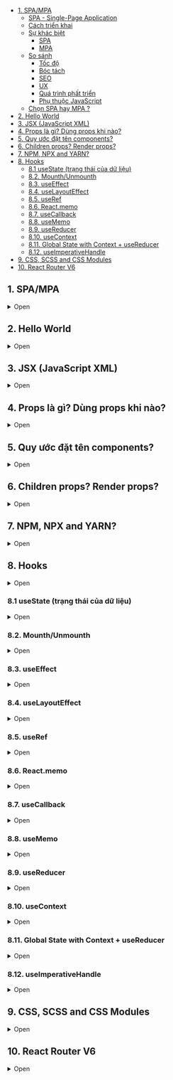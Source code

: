   - [1. SPA/MPA](#1-spampa)
    - [SPA - Single-Page Application](#spa---single-page-application)
    - [Cách triển khai](#cách-triển-khai)
    - [Sự khác biệt](#sự-khác-biệt)
      - [SPA](#spa)
      - [MPA](#mpa)
    - [So sánh](#so-sánh)
      - [Tốc độ](#tốc-độ)
      - [Bóc tách](#bóc-tách)
      - [SEO](#seo)
      - [UX](#ux)
      - [Quá trình phất triển](#quá-trình-phất-triển)
      - [Phụ thuộc JavaScript](#phụ-thuộc-javascript)
    - [Chọn SPA hay MPA ?](#chọn-spa-hay-mpa-)
  - [2. Hello World](#2-hello-world)
  - [3. JSX (JavaScript XML)](#3-jsx-javascript-xml)
  - [4. Props là gì? Dùng props khi nào?](#4-props-là-gì-dùng-props-khi-nào)
  - [5. Quy ước đặt tên components?](#5-quy-ước-đặt-tên-components)
  - [6. Children props? Render props?](#6-children-props-render-props)
  - [7. NPM, NPX and YARN?](#7-npm-npx-and-yarn)
  - [8. Hooks](#8-hooks)
    - [8.1 useState (trạng thái của dữ liệu)](#81-usestate-trạng-thái-của-dữ-liệu)
    - [8.2. Mounth/Unmounth](#82-mounthunmounth)
    - [8.3. useEffect](#83-useeffect)
    - [8.4. useLayoutEffect](#84-uselayouteffect)
    - [8.5. useRef](#85-useref)
    - [8.6. React.memo](#86-reactmemo)
    - [8.7. useCallback](#87-usecallback)
    - [8.8. useMemo](#88-usememo)
    - [8.9. useReducer](#89-usereducer)
    - [8.10. useContext](#810-usecontext)
    - [8.11. Global State with Context + useReducer](#811-global-state-with-context--usereducer)
    - [8.12. useImperativeHandle](#812-useimperativehandle)
  - [9. CSS, SCSS and CSS Modules](#9-css-scss-and-css-modules)
  - [10. React Router V6](#10-react-router-v6)

## 1. SPA/MPA

<details>
<summary> Open </summary>

### SPA - Single-Page Application

- ReactJs là 1 trong những thư viện tao ra SPA
- Các 'ông lớn' sử dụng SPA: Google, Facebook, Twitter
- Các SPA khác: F8, Shoppe, 30shine, chotot, zingmp3

### Cách triển khai

- SPA - Single-Page Application --> CSR -> Client Side rendering
- MPA - Multiple-Page Application --> Server side rendering

### Sự khác biệt

#### SPA

- Được cho là cách trực tiếp cận hiện đại hơn
- Không yêu cầu tải lại trang trong quá trình sử dụng

#### MPA

- Là cách tiếp cận cổ điện hơn
- Tải lại trang trong quá trình sử dụng (Click vào đường link,chuyển sang,...)

### So sánh

#### Tốc độ

- SPA nhanh hơn khi sử dụng

* Phần lớn tài nguyện được tải trong lần đầu
* Trang chỉ tải thêm dữ liệu mới khi cần

- MPA chậm hơn khi sử dụng
  +Luôn tải lại toàn bộ trang khi truy cập và chuyển hướng

#### Bóc tách

- SPA có phần Front-end riêng biệt
- MPA Front-end & Back-end phụ thuộc nhau nhiều hơn được đặt trong cùng 1 dự án

#### SEO

- SPA không thân thiện với SEO như MPA
- Trải nghiệm trên thiết bị di động tốt hơn

#### UX

- SPA cho trải nghiệm tốt hơn ,nhất là các theo tác chuyển trang

- Trải nghiệm trên thiết bị di động tốt hơn

#### Quá trình phất triển

- SPA dễ dàng tái sử dụng code (component)
- SPA bóc tách FE & BE

* Chia team phát triển song song

* Phất triển thêm mobile app dễ dàng

#### Phụ thuộc JavaScript

- SPA phụ thuộc hoàn toàn vào JavaScript
- MPA có thể không cần JavaScript

### Chọn SPA hay MPA ?

- Không có thứ gì luôn hoàn hảo trong mọi trường hợp

</details>

## 2. Hello World

<details>
<summary> Open </summary>

```html
<!DOCTYPE html>
<html lang="en">
  <head>
    <meta charset="UTF-8" />
    <meta http-equiv="X-UA-Compatible" content="IE=edge" />
    <meta name="viewport" content="width=device-width, initial-scale=1.0" />
    <title>ReactJS</title>
    <script
      src="https://unpkg.com/react@17/umd/react.development.js"
      crossorigin
    ></script>
    <script
      crossorigin
      src="https://unpkg.com/react-dom@17.0.0/umd/react-dom.production.min.js"
    ></script>
  </head>

  <body>
    <div id="root"></div>

    <script>
      /* DOM */
      // const postDom = document.createElement('div');
      // postDom.className = 'post-item';

      // const h2Dom = document.createElement('h2');
      // h2Dom.title = 'Học React tại F8'
      // h2Dom.innerText = 'Học ReactJS';

      // const pDom = document.createElement('p');
      // pDom.innerText = 'ReactJS từ cơ bản tới nâng cao';

      // postDom.appendChild(h2Dom);
      // postDom.appendChild(pDom);

      // document.body.appendChild(postDom);

      // ReactJS
      const postReact = React.createElement(
        "div",
        {
          className: "post-item",
        },
        React.createElement(
          "h2",
          {
            title: "Học React tại F8",
          },
          "Học ReactJS"
        ),
        React.createElement("p", null, "ReactJS từ cơ bản tới nâng cao")
      );

      // get root element
      const root = document.getElementById("root");

      // React-DOM -> render UI
      ReactDOM.render(postReact, root);
    </script>
  </body>
</html>
```

</details>

## 3. JSX (JavaScript XML)

<details>
<summary> Open </summary>

```html
<!DOCTYPE html>
<html lang="en">
  <head>
    <meta charset="UTF-8" />
    <meta http-equiv="X-UA-Compatible" content="IE=edge" />
    <meta name="viewport" content="width=device-width, initial-scale=1.0" />
    <title>ReactJS</title>
    <script
      src="https://unpkg.com/react@18/umd/react.development.js"
      crossorigin
    ></script>
    <script
      crossorigin
      src="https://unpkg.com/react-dom@18/umd/react-dom.production.min.js"
    ></script>
    <script src="https://unpkg.com/babel-standalone@6/babel.min.js"></script>
  </head>

  <body>
    <div id="root"></div>
    <script type="text/babel">
      const game = "CSGO";

      const ul = (
        <ul>
          <li>LOL</li>
          <li>Valorant</li>
          <li>{game}</li>
        </ul>
      );

      ReactDOM.render(ul, document.getElementById("root"));
    </script>
  </body>
</html>
```

</details>

## 4. Props là gì? Dùng props khi nào?

<details>
<summary> Open </summary>

- React elements
  - Sử dụng props giống như với attribute của thẻ HTML
  - 2 props `class`, `for` => `className`, `htmlFor`
  - Phải tuân theo quy ước có sẵn
- React components
  - Sử dụng props giống như đối số cho Component
  - Tự do đặt tên props
    - Đặt tên theo camelCase
    - \*Có thể bao gồm dấu gạch ngang
- **Chú ý**:
  - Prop `key` là prop **đặc biệt**
  - Prop cơ bản là đối số của Component
    => Props có thể là bất cứ kiểu dử liệu gì
  - Sử dụng destructuring
- Truyền hàm qua `props` là khái niệm `callback`

<details>
<summary> Code </summary>

```html
<!DOCTYPE html>
<html lang="en">
  <head>
    <meta charset="UTF-8" />
    <meta http-equiv="X-UA-Compatible" content="IE=edge" />
    <meta name="viewport" content="width=device-width, initial-scale=1.0" />
    <title>ReactJS</title>
    <script
      src="https://unpkg.com/react@18/umd/react.development.js"
      crossorigin
    ></script>
    <script
      crossorigin
      src="https://unpkg.com/react-dom@18/umd/react-dom.production.min.js"
    ></script>
    <script src="https://unpkg.com/babel-standalone@6/babel.min.js"></script>
  </head>

  <body>
    <div id="root"></div>
    <script type="text/babel">
      function PostItem({
        imageURL,
        titleContent,
        description,
        publishedAt,
        callback = () => {},
      }) {
        callback();
        return (
          <div className="post-item">
            <img src={imageURL} alt={titleContent} width="300" />
            <h2 className="post-title">{titleContent}</h2>
            <p className="post-desc">{description}</p>
            <p className="post-published">{publishedAt}</p>
          </div>
        );
      }

      const app = (
        <React.Fragment>
          <PostItem
            imageURL="https://hoanghapc.vn/media/news/1044_cau_hinh_choi_cs_go_1.jpg"
            titleContent="Counter-Strike: Global Offensive"
            description="Counter-Strike: Global Offensive là một trò chơi máy tính thuộc
                    thể loại bắn súng góc nhìn thứ nhất, chiến thuật nhiều người chơi
                    được phát triển bởi Valve Corporation và Hidden Path
                    Entertainment, đơn vị cũng đã tiếp tục duy trì Counter-Strike:
                    Source sau khi phát hành."
            publishedAt="1 ngày trước . 7 phút đọc"
            callback={() => {}}
          />
          <PostItem
            imageURL="https://hoanghapc.vn/media/news/1044_cau_hinh_choi_cs_go_1.jpg"
            titleContent="2 Counter-Strike: Global Offensive"
            description="2 Counter-Strike: Global Offensive là một trò chơi máy tính thuộc
                    thể loại bắn súng góc nhìn thứ nhất, chiến thuật nhiều người chơi
                    được phát triển bởi Valve Corporation và Hidden Path
                    Entertainment, đơn vị cũng đã tiếp tục duy trì Counter-Strike:
                    Source sau khi phát hành."
            publishedAt="1 ngày trước . 7 phút đọc"
          />
          <PostItem
            imageURL="https://hoanghapc.vn/media/news/1044_cau_hinh_choi_cs_go_1.jpg"
            titleContent="3 Counter-Strike: Global Offensive"
            description="3 Counter-Strike: Global Offensive là một trò chơi máy tính thuộc
                    thể loại bắn súng góc nhìn thứ nhất, chiến thuật nhiều người chơi
                    được phát triển bởi Valve Corporation và Hidden Path
                    Entertainment, đơn vị cũng đã tiếp tục duy trì Counter-Strike:
                    Source sau khi phát hành."
            publishedAt="1 ngày trước . 7 phút đọc"
          />
        </React.Fragment>
      );

      ReactDOM.render(app, document.getElementById("root"));
    </script>
  </body>
</html>
```

</details>

</details>

## 5. Quy ước đặt tên components?

<details>
<summary> Open </summary>

- viết hoa chữ cái đầu
  vd: `function RenderApp(){}`
- boolean, underfined, null sẽ không được render

<details>
<summary> Code 1 </summary>

```html
<!DOCTYPE html>
<html lang="en">
  <head>
    <meta charset="UTF-8" />
    <meta http-equiv="X-UA-Compatible" content="IE=edge" />
    <meta name="viewport" content="width=device-width, initial-scale=1.0" />
    <title>ReactJS</title>
    <script
      src="https://unpkg.com/react@18/umd/react.development.js"
      crossorigin
    ></script>
    <script
      crossorigin
      src="https://unpkg.com/react-dom@18/umd/react-dom.production.min.js"
    ></script>
    <script src="https://unpkg.com/babel-standalone@6/babel.min.js"></script>
  </head>

  <body>
    <div id="root"></div>
    <script type="text/babel">
      const Form = {
        Input() {
          return <input />;
        },
        CheckBox() {
          return <input type="CheckBox" />;
        },
      };

      function App() {
        return (
          <div id="wrapper">
            <Form.Input />
            <Form.CheckBox />
          </div>
        );
      }

      ReactDOM.render(<App />, document.getElementById("root"));
    </script>
  </body>
</html>
```

</details>

<details>
<summary> Code 2 </summary>

```html
<!DOCTYPE html>
<html lang="en">
  <head>
    <meta charset="UTF-8" />
    <meta http-equiv="X-UA-Compatible" content="IE=edge" />
    <meta name="viewport" content="width=device-width, initial-scale=1.0" />
    <title>ReactJS</title>
    <script
      src="https://unpkg.com/react@18/umd/react.development.js"
      crossorigin
    ></script>
    <script
      crossorigin
      src="https://unpkg.com/react-dom@18/umd/react-dom.production.min.js"
    ></script>
    <script src="https://unpkg.com/babel-standalone@6/babel.min.js"></script>
  </head>

  <body>
    <div id="root"></div>
    <script type="text/babel">
      const Form = {
        Input() {
          return <input />;
        },
        CheckBox() {
          return <input type="CheckBox" />;
        },
      };

      function App() {
        const type = "Input";

        const Component = Form[type];

        return (
          <div id="wrapper">
            <Component />
          </div>
        );
      }

      ReactDOM.render(<App />, document.getElementById("root"));
    </script>
  </body>
</html>
```

</details>

<details>
<summary> Code 3 </summary>

```html
<!DOCTYPE html>
<html lang="en">
  <head>
    <meta charset="UTF-8" />
    <meta http-equiv="X-UA-Compatible" content="IE=edge" />
    <meta name="viewport" content="width=device-width, initial-scale=1.0" />
    <title>ReactJS</title>
    <script
      src="https://unpkg.com/react@18/umd/react.development.js"
      crossorigin
    ></script>
    <script
      crossorigin
      src="https://unpkg.com/react-dom@18/umd/react-dom.production.min.js"
    ></script>
    <script src="https://unpkg.com/babel-standalone@6/babel.min.js"></script>
  </head>

  <body>
    <div id="root"></div>
    <script type="text/babel">
      function Button({ title, href, target, onClick }) {
        let Component = "button";
        const props = {};
        if (href) {
          Component = "a";
          props.href = href;
        }
        if (target) {
          props.target = target;
        }
        if (onClick) {
          props.onClick = onClick;
        }
        return <Component {...props}>{title}</Component>;
      }

      function App() {
        return (
          <div id="wrapper">
            <Button
              title="Click me!"
              href="https://github.com/"
              target="_blank"
              // onClick={() => console.log(Math.random())}
            />
          </div>
        );
      }

      ReactDOM.render(<App />, document.getElementById("root"));
    </script>
  </body>
</html>
```

</details>

</details>

## 6. Children props? Render props?

<details>
<summary> Open </summary>

```html
<!DOCTYPE html>
<html lang="en">
  <head>
    <meta charset="UTF-8" />
    <meta http-equiv="X-UA-Compatible" content="IE=edge" />
    <meta name="viewport" content="width=device-width, initial-scale=1.0" />
    <title>ReactJS</title>
    <script
      src="https://unpkg.com/react@18/umd/react.development.js"
      crossorigin
    ></script>
    <script
      crossorigin
      src="https://unpkg.com/react-dom@18/umd/react-dom.production.min.js"
    ></script>
    <script src="https://unpkg.com/babel-standalone@6/babel.min.js"></script>
  </head>

  <body>
    <div id="root"></div>

    <script type="text/babel">
      function List({ data, children }) {
        return <ul> {data.map((item, index) => children(index, item))}</ul>;
      }

      function App() {
        const games = ["CSGO", "LOL", "Valorant"];

        return (
          <div id="wrapper">
            <List data={games}>
              {(key, item) => <li key={key}> {item} </li>}
            </List>
          </div>
        );
      }

      ReactDOM.render(<App />, document.getElementById("root"));
    </script>
  </body>
</html>
```

</details>

## 7. NPM, NPX and YARN?

<details>
<summary> Open </summary>

- **NPM**

  - Project scope

    - `npm install react react-dom` => dependencies
    - `npm i react react-dom` => dependencies

    - `npm install --save-dev react react-dom` => devDependencies
    - `npm i -D react react-dom` => devDependencies

    - `npm uninstall react react-dom`

  - Global scope

    - `npm i --global create-react-app`
    - `npm i -g create-react-app`

    - `npm uninstall -g create-react-app`

    - **Lưu ý**: đối với `linux` `macos` thêm `sudo` trước câu lệnh để đưa lên thư mục cấp cao hơn (vd: `sudo npm i -g create-react-app`)

- **NPX**: Khi cài NodeJS -> cài kèm NPM, NPX
  - Tại sao dùng NPX?
    - Không cần phải cài thư viện này lên máy
    - Sau khi chạy xong sẽ xoá bỏ source code của thư viện này
    - Cài `global` sẽ bị `fix version`
  - Gặp lỗi khi: `npx create-react-app tiktok` => cài global `npm i -g create-react-app`
- **YARN**
  - YARN insstall
    - `npm i -g yarn`
- **YARN && NPM**
  - [Yarn vs npm: Everything You Need to Know](https://www.sitepoint.com/yarn-vs-npm/)
- **Lưu ý**
  - Luôn bật development server (`npm start` || `yard start`) khi phát triển project với webpack

</details>

## 8. Hooks

<details>
<summary> Open </summary>

- Hooks (gắn, móc vào)
- `hooks` là những method đc cung cấp bỏi thư viện `reactjs`

1. Chỉ dùng cho `function component`
2. Component đơn giản và trở nên dễ hiểu
   - **Không** bị chia logic ra như methods trong `lifecycle` của `Class Component`
   - **Không** cần sử dụng `this`
3. Sử dụng `Hooks` khi nào?
   - Dự án mới => `Hooks`
   - Dự án cũ
     - `Component mới` => `Function component` + `Hooks`
     - `Component cũ` => Giữ nguyên, có thời gian tối ưu sau
   - Logic nghiệp vụ cần sử dụng các tính chất của OOP => `Class component`
4. Người mới nên bắt đầu với Function hay Class component?
   - `function component`
5. Có kết hợp sử dụng `Function component` & `Class component` được không?
   - **Được**

</details>

### 8.1 useState (trạng thái của dữ liệu)

<details>
<summary> Open </summary>

- Dùng khi nào?
  - Khi muốn dữ liệu thay đổi thì giao diện tự động được cập nhật (render lại theo dữ liệu)
- Cách dùng

```jsx
import { useState } from 'react'

function Component{
	const [state, setState] = useState(initState)

	...
}
```

```jsx
import { useState } from "react";

function App() {
  const [counter, setCounter] = useState(1);

  const handleIncrease = () => {
    setCounter(counter + 1);
  };

  return (
    <div className="App" style={{ padding: 20 }}>
      <h1>{counter}</h1>
      <button onClick={handleIncrease}>Increase</button>
    </div>
  );
}

export default App;
```

- **Lưu ý**
  - Component được re-render sau khi `setState`
  - Initial state chỉ dùng cho lần đầu
  - `Set state` với callback
  - `Initial state` với callback
  - `Set state` thay thế là giá trị mới

<details>
<summary> 2 way binding </summary>

- `radio`

```jsx
import { useState } from "react";

const games = [
  {
    id: 1,
    name: "LOL",
  },
  {
    id: 2,
    name: "CSGO",
  },
  {
    id: 3,
    name: "Valorant",
  },
];

function App() {
  const [checked, setChecked] = useState(1);

  const handleSubmit = () => {
    // call API
    // ...
  };

  return (
    <div className="App" style={{ padding: 40 }}>
      {games.map((game) => (
        <div key={game.id}>
          <input
            type="radio"
            checked={checked === game.id}
            onChange={() => setChecked(game.id)}
          />
          {game.name}
        </div>
      ))}
      <button onCLick={handleSubmit}>Register</button>
    </div>
  );
}

export default App;
```

- `check box`

```jsx
import { useState } from "react";

const games = [
  {
    id: 1,
    name: "LOL",
  },
  {
    id: 2,
    name: "CSGO",
  },
  {
    id: 3,
    name: "Valorant",
  },
];

function App() {
  const [checked, setChecked] = useState([]);

  const handleCheck = (id) => {
    setChecked((prev) => {
      const isChecked = checked.includes(id);
      if (isChecked) {
        return checked.filter((item) => item !== id);
      } else {
        return [...prev, id];
      }
    });
  };

  const handleSubmit = () => {
    // call API
    console.log({ ids: checked });
  };

  return (
    <div className="App" style={{ padding: 40 }}>
      {games.map((game) => (
        <div key={game.id}>
          <input
            type="checkBox"
            checked={checked.includes(game.id)}
            onChange={() => handleCheck(game.id)}
          />
          {game.name}
        </div>
      ))}
      <button onClick={handleSubmit}>Register</button>
    </div>
  );
}

export default App;
```

</details>

</details>

### 8.2. Mounth/Unmounth

<details>
<summary> Open </summary>

- Mouthed: thời điểm đưa `component` vào dùng
- Unmouthed: thời điểm gỡ nó ra, không dùng tới nó nữa
- Khi đi làm sẽ dùng thuật ngữ này

<details>
<summary> Code </summary>
</details>

```jsx
import { useState } from "react";

function Content() {
  return <h1>Hello World!</h1>;
}

// Mouth/Unmouth
function App() {
  const [show, setShowed] = useState(false);

  return (
    <div>
      <button onClick={() => setShowed(!show)}>Toggle</button>
      {show && <Content />}
    </div>
  );
}

export default App;
```

</details>

### 8.3. useEffect

<details>
<summary> Open </summary>

1.  useEffect(callback)

- Gọi callback mỗi khi component re-render
- Gọi callback sau khi component thêm element vào DOM

2.  useEffect(callback, [])

- Chỉ gọi callback 1 lần sau khi component mounted
- Chỉ muốn thực hiện 1 lần cái logic gì đó

3.  useEffect(callback, [deps])

- callback sẽ được gọi lại mỗi khi deps thay đổi
- [deps]: chứa biến

- Cả 3 TH trên

  - Callback luôn được gọi sau khi component mounted
  - Cleanup function luôn được gọi trước khi component unmounted
  - Cleanup function luôn được gọi trước khi callback được gọi (trừ lần unmounted)

- call API
  - `https://codesandbox.io/s/useeffect-wn1s4u?file=/src/App.js`
- resize
  - `https://codesandbox.io/s/useeffect-resize-vn2s8j`
- preview avatar
  - `https://codesandbox.io/s/useeffect-preview-avatar-5n4es7?file=/src/App.js`

</details>

### 8.4. useLayoutEffect

<details>
<summary> Open </summary>
</details>

### 8.5. useRef

<details>
<summary> Open </summary>

- Lưu các giá trị qua một tham chiếu bên ngoài function component

```jsx
"use strict";

import React, { useEffect, useRef, useState } from "react";

function App() {
  const [count, setCount] = useState(60);

  const timerID = useRef();
  const prevCount = useRef();
  const h1Ref = useRef();

  useEffect(() => {
    prevCount.current = count;
  }, [count]);

  const handleStart = () => {
    timerID.current = setInterval(() => {
      setCount((prev) => prev - 1);
    }, 1000);
    console.log("start ->", timerID.current);
  };

  const handleStop = () => {
    clearInterval(timerID.current);
    console.log("stop ->", timerID.current);
  };

  console.table(count, prevCount.current);

  return (
    <div style={{ padding: 40 }}>
      <h1 ref={h1Ref}>{count}</h1>
      <button onClick={handleStart}>Start</button>
      <button onClick={handleStop}>Stop</button>
    </div>
  );
}

export default App;
```

</details>

### 8.6. React.memo

<details>
<summary> Open </summary>

- memo() -> Higher Order Component (`HOC`)
- Dùng để ghi nhớ các props của một component, quyết định xem có render lại component đó hay không để tối ưu về hiệu năng.

- check các `props` của `component` được `wrap bởi memo()`, nếu có **ít nhất 1** `props` bị thay đổi thì nó sẽ re-render

> Ngắn gọn React.memo dùng để xử lý component tránh re-render trong tình huống không cần thiết.

- `tránh lạm dụng, cần đánh giá mức độ cần thiết của nó`

<details>
<summary> Content.jsx </summary>

```jsx
import { memo } from "react";

function Content({ count1 }) {
  return (
    <div>
      <h1>Hello World! {count1}</h1>
      {console.log("re-render")}
    </div>
  );
}

export default memo(Content);
```

</details>

<details>
<summary> App.jsx </summary>

```jsx
"use strict";

import { useState } from "react";
import Content from "./Content";

function App() {
  const [count1, setCount1] = useState(0);
  const [count2, setCount2] = useState(0);

  const increase1 = () => {
    setCount1(count1 + 1);
  };
  const increase2 = () => {
    setCount2(count2 + 1);
  };

  return (
    <div style={{ padding: 40 }}>
      <Content count1={count1} />
      <h2>{count2}</h2>
      <button onClick={increase1}>Count 1</button>
      <button onClick={increase2}>Count 2</button>
    </div>
  );
}

export default App;
```

</details>

</details>

### 8.7. useCallback

<details>
<summary> Open </summary>

- Giúp tránh tạo ra những hàm mới một cách ko cần thiết trong `function component`
- Nếu `component` con không dùng `memo` thì cũng không dùng `useCallback`

<details>
<summary> Content.jsx </summary>

```jsx
import { memo } from "react";

function Content({ onIncrease }) {
  console.log("re-render");

  return (
    <>
      <h1>Hello World!</h1>
      <button onClick={onIncrease}>Click me!</button>
    </>
  );
}

export default memo(Content);
```

</details>

<details>
<summary> App.jsx </summary>

```jsx
import { useState, useCallback } from "react";
import Content from "./Content";

function App() {
  const [count, setCount] = useState(0);

  const handleIncrease = useCallback(() => {
    setCount((prevCount) => prevCount + 1);
  }, []);

  return (
    <div style={{ padding: 40 }}>
      <Content onIncrease={handleIncrease} />
      <h1>{count}</h1>
    </div>
  );
}

export default App;
```

</details>

</details>

### 8.8. useMemo

<details>
<summary> Open </summary>

- Viết trong phần thân của `function component`
- Tránh thực hiện lại 1 logic không cần thiết
- `https://codesandbox.io/s/usememo-58qesq`

```jsx
import { useState, useMemo, useRef, useEffect } from "react";

function App() {
  const [name, setName] = useState("");
  const [price, setPrice] = useState("");
  const [products, setProducts] = useState([]);

  // Auto forcus input name
  const inputNameRef = useRef(null);

  useEffect(() => {
    inputNameRef.current.focus();
  }, [products]);

  // Enter to add item
  useEffect(() => {
    document.addEventListener("keydown", (e) => {
      if (e.key === "Enter") document.querySelector("button").click();
    });
    console.log(123);
    return () => {
      document.removeEventListener("keydown", (e) => {
        if (e.key === "Enter") document.querySelector("button").click();
      });
    };
  }, []);

  const handleSubmit = () => {
    setProducts([
      { name: name, price: Number.isNaN(+price) ? 0 : +price },
      ...products,
    ]);
    setName("");
    setPrice("");
  };

  const total = useMemo(() => {
    const result = products.reduce((result, product) => {
      return result + product.price;
    }, 0);
    return result;
  }, [products]);

  return (
    <div style={{ padding: 40 }}>
      <input
        type="text"
        placeholder="Enter name"
        value={name}
        onChange={(e) => setName(e.target.value)}
        ref={inputNameRef}
      />
      <br />
      <input
        type="text"
        placeholder="Enter price"
        value={price}
        onChange={(e) => setPrice(e.target.value)}
      />
      <button onClick={handleSubmit}>Add</button>
      <span style={{ marginLeft: 10 }}>--{">"} can use "Enter"</span>
      <br />
      Total: {total} VND
      <ul>
        {products.map((item, index) => (
          <li key={index}>
            {item.name} - {item.price}
          </li>
        ))}
      </ul>
    </div>
  );
}

export default App;
```

</details>

### 8.9. useReducer

<details>
<summary> Open </summary>

- Cung cáp cho người dùng có thêm một sự lựa chọn để sử dụng `state` cho `function component`

<details>
<summary> TSX (Base) </summary>

```tsx
// TSX
import { useState, useReducer } from "react";

// useState
// 1. Init state: 0
// 2. Actions: Up (state + 1) / Down (state - 1)

// useReducer
// 1. Init state: 0
// 2. Actions: Up (state + 1) / Down (state - 1)
// 3. Reducer
// 4. Dispatch

// Init state
const INIT_STATE: number = 0; //

// Action
const UP_ACTION: string = "up";
const DOWN_ACTION: string = "down";

// Reducer
const reducer = (state: number, action: string) => {
  console.log("reducer running...");
  switch (action) {
    case UP_ACTION:
      return state + 1;
    case DOWN_ACTION:
      return state - 1;
    default:
      throw new Error("Invalid action");
  }
};

const App: React.FC = () => {
  const [count, dispatch] = useReducer(reducer, INIT_STATE);

  const handleDown = () => {
    // setCount("down");
    dispatch(DOWN_ACTION);
  };

  function handleUp(): void {
    // setCount("up");
    dispatch(UP_ACTION);
  }

  return (
    <div style={{ padding: "0 20px" }}>
      <h1>{count}</h1>
      <button onClick={handleDown}>Down</button>
      <button onClick={handleUp}>Up</button>
    </div>
  );
};

export default App;
```

</details>

<details>
<summary> Todo App (TSX) </summary>

```tsx
// TSX
import React, { useReducer, useRef, useEffect } from "react";

// useReduce

// 1. Init state
const initialState: State = {
  todo: "",
  todos: [],
};

interface State {
  todo: string;
  todos: string[];
}

// 2. Actions
const SET_TODO: string = "set_todo";
const ADD_TODO: string = "add_todo";
const DELETE_TODO: string = "delete_todo";

const setTodo = (payload: string) => {
  return {
    type: SET_TODO,
    payload: payload,
  };
};

const addTodo = (payload: string) => {
  return {
    type: ADD_TODO,
    payload: payload,
  };
};

const deleteTodo = (payload: string) => {
  return {
    type: DELETE_TODO,
    payload: payload,
  };
};

// 3. Reducer
const reducer = (state: State, action: any) => {
  let newState: any;

  switch (action.type) {
    case SET_TODO:
      newState = {
        ...state,
        todo: action.payload,
      };
      break;

    case ADD_TODO:
      newState = {
        ...state,
        todos: [action.payload, ...state.todos],
      };
      break;

    case DELETE_TODO:
      const newTodos: string[] = [...state.todos];

      newTodos.splice(action.payload, 1);

      newState = {
        ...state,
        todos: newTodos,
      };
      break;

    default:
      throw new Error("Invalid Action");
  }

  return newState;
};

// 4. Dispatch
const App: React.FC = () => {
  const [state, dispatch] = useReducer(reducer, initialState);
  const { todo, todos } = state;

  //   auto focus
  const inputRef: any = useRef(null);

  useEffect(() => {
    inputRef.current.focus();
  }, [todos]);

  //   enter to submit
  useEffect(() => {
    document.addEventListener("keydown", (e) => {
      if (e.key === "Enter") {
        document.querySelector("button")?.click();
      }
    });

    return () => {
      document.removeEventListener("keydown", (e) => {
        if (e.key === "Enter") {
          document.querySelector("button")?.click();
        }
      });
    };
  }, []);

  const handleSubmit = () => {
    dispatch(addTodo(todo));
    dispatch(setTodo(""));
  };

  return (
    <div style={{ padding: "0 20px" }}>
      <h3>Todo</h3>
      <input
        type="text"
        placeholder="Enter todo..."
        value={todo}
        onChange={(e) => {
          dispatch(setTodo(e.target.value));
        }}
        ref={inputRef}
      />
      <button onClick={handleSubmit}>Add</button>
      --{">"} Press "Enter" to add
      <ul>
        {todos.map((item: any, index: any) => {
          return (
            <li key={index}>
              {item}
              <span
                style={{ fontSize: "20px", padding: "6px", cursor: "pointer" }}
                onClick={() => {
                  dispatch(deleteTodo(index));
                  inputRef.current.focus();
                }}
              >
                &times;
              </span>
            </li>
          );
        })}
      </ul>
    </div>
  );
};

export default App;
```

</details>

- Code: ``

</details>

### 8.10. useContext

<details>
<summary> Open </summary>

- Đơn giản hoá việc truyền dữ liệu từ `component cha` xuống `component con`
- Code: `https://codesandbox.io/s/usecontext-x0xfsf?file=/src/ThemeContext.tsx`

</details>

### 8.11. Global State with Context + useReducer

<details>
<summary> Open </summary>

- Code **Todo App**: `https://codesandbox.io/s/global-state-with-context-usereudcer-v75goo `

</details>

### 8.12. useImperativeHandle

<details>
<summary> Open </summary>

- Tuỳ chỉnh được `ref` của 1 `function component`
- Code: `https://codesandbox.io/s/useimperativehandle-rgv0eu`

</details>

## 9. CSS, SCSS and CSS Modules

<details>
<summary> Open </summary>

- Code: `https://codesandbox.io/s/thu-vien-clsx-va-classnames-3l1wb8`

</details>

## 10. React Router V6

<details>
<summary> Open </summary>

- Code: `https://codesandbox.io/s/qx6n6q`

</details>
